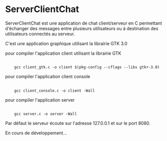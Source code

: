# ServerClientChat 

ServerClientChat est une application de chat client/serveur en C permettant
d'échanger des messages entre plusieurs utilisateurs ou à destination
des utilisateurs connectés au serveur. 

C'est une application graphique utilisant la librairie GTK 3.0

pour compiler l'application client utilisant la librairie GTK 
##
        gcc client_gtk.c -o client $(pkg-config --cflags --libs gtk+-3.0)

pour compiler l'application client console 
##
        gcc client_console.c -o client -Wall

pour compiler l'application server
##
        gcc server.c -o server -Wall

Par défaut le serveur écoute sur l'adresse 127.0.0.1 
et sur le port 8080. 

En cours de développement...

